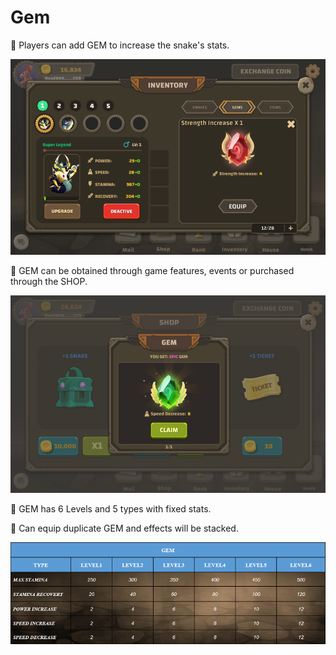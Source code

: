 # Gem

💎 Players can add GEM to increase the snake's stats.&#x20;

![](<../.gitbook/assets/Screenshot 2022-05-03 234232.png>)

💎 GEM can be obtained through game features, events or purchased through the SHOP.&#x20;

![](<../.gitbook/assets/Screenshot 2022-05-03 234023.png>)

💎 GEM has 6 Levels and 5 types with fixed stats.&#x20;

💎 Can equip duplicate GEM and effects will be stacked.



![Gem parameters](<../.gitbook/assets/Screenshot 2022-05-03 233442 (1).png>)
